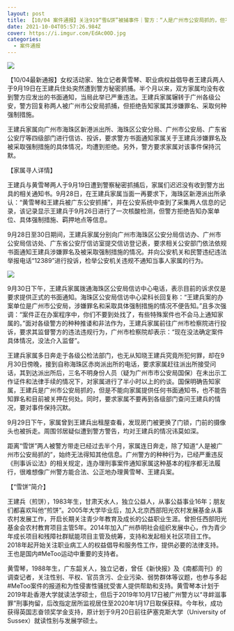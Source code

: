 ```yaml
---
layout: post
title: 【10/04 案件通报】关注919“雪&饼”被捕事件｜警方：“人是广州市公安局抓的，但不会告知罪名也不会给通知书”
date: 2021-10-04T05:57:26.984Z
cover: https://i.imgur.com/EdAc00D.jpg
categories:
  - 案件通报
---
```

![](https://i.imgur.com/l7u0v8w.png)

【10/04最新通报】女权活动家、独立记者黄雪琴、职业病权益倡导者王建兵两人于9月19日在王建兵住处突然遭到警方秘密抓捕。半个月以来，双方家属均没有收到警方应发出的书面通知，当局此举已严重违法。王建兵家属辗转于广州各级公安，警方回复称两人被广州市公安局抓捕，但拒绝告知家属其涉嫌罪名、采取何种强制措施。

王建兵家属向广州市海珠区新港派出所、海珠区公安分局、广州市公安局、广东省公安厅等四级部门进行信访、投诉，要求警方书面通知家属关于王建兵涉嫌罪名及被采取强制措施的具体情况，均遭到拒绝。另外，警方要求家属对该事件保持沉默。

<!--more-->

【家属寻人详情】

王建兵与黄雪琴两人于9月19日遭到警察秘密抓捕后，家属们迟迟没有收到警方出具的相关通知书。9月28日，在王建兵家属当面一再要求下，海珠区新港派出所承认：“黄雪琴和王建兵被广东公安抓捕”，并在公安系统中查到了采集两人信息的记录，该记录显示王建兵于9月26日进行了一次核酸检测，但警方拒绝告知办案单位、具体强制措施、羁押地点等信息。

9月28日至30日期间，王建兵家属分别向广州市海珠区公安分局信访办、广州市公安局信访处、广东省公安厅信访室提交信访登记表，要求相关公安部门依法依规书面通知王建兵涉嫌罪名及被采取强制措施的情况。并向公安机关和民警违纪违法举报电话“12389”进行投诉，检举公安机关违规不通知当事人家属的行为。

![](https://i.imgur.com/KqTNWvC.png)

9月30日下午，王建兵家属拨通海珠区公安局信访中心电话，表示目前的诉求仅是要求提供正式的书面通知。海珠区公安局信访中心梁科长回复称：“王建兵案的办案单位是广州市公安局，涉嫌罪名和采取具体强制措施的情况不便告知。”且多次强调：“案件正在办案程序中，你们不要到处找了，有些特殊案件也不会马上通知家属的。”面对各级警方的种种推诿和非法作为，王建兵家属前往广州市检察院进行投诉，要求其监督警方的违法违规行为，广州市检察院却表示：“现在没法确定案件具体情况，没法介入监督”。

王建兵家属多日奔走于各级公检法部门，也无从知晓王建兵究竟所犯何罪，却在9月30日傍晚，接到自称海珠区赤岗派出所的电话，要求家属赶往派出所接受问话，其到达派出所后，三名不明身份人员（疑为广州市市公安局国保）在未出示工作证件和法律手续的情况下，对家属进行了半小时以上的约谈。国保明确告知家属，王建兵是广州市公安局抓的，但是不能向家属提供任何书面通知书，也不能告知罪名和目前被关押在何处。同时，要求家属不要再到各级部门查问王建兵的情况，要对事件保持沉默。

9月29日下午，家属曾到王建兵出租屋查看，发现房门被更换了门锁，门前的摄像头也被拆走。周围邻居疑似遭到警方警告，均对王建兵的情况讳莫如深。

距离“雪饼”两人被警方带走已经过去半个月，家属连日奔走，除了知道“人是被广州市公安局抓的”，始终无法得知其他信息。广州警方的种种行为，已经严重违反《刑事诉讼法》的相关规定，连办理刑事案件通知家属这种基本的程序都无法履行，很难想像广州警方能合法、公正地办理黄雪琴、王建兵案。

【“雪饼”简介】

王建兵（煎饼），1983年生，甘肃天水人，独立公益人，从事公益事业16年；朋友们都喜欢叫他“煎饼”。2005年大学毕业后，加入北京西部阳光农村发展基金从事农村发展工作，开启长期关注青少年教育及成长的公益职业生涯。曾担任西部阳光基金会农村教育项目主管5年。2014年加入广州恭明社会组织发展中心，作为青少年成长项目和残障社群赋能项目主管及统筹，支持和发起相关社区项目工作。2018年起开始关注职业病工人的权益倡导和服务性工作，提供必要的法律支持。王也是国内#MeToo运动中重要的支持者。

黄雪琴，1988年生，广东韶关人，独立记者，曾任《新快报》及《南都周刊》的调查记者，关注性别、平权、官员贪污、企业污染、弱势群体等议题，也参与多起#MeToo案件的报道和为性侵害性骚扰受害人提供帮助和支持。黄雪琴本计划于2019年赴香港大学就读法学硕士，但后于2019年10月17日被广州警方以“寻衅滋事罪”刑事拘留，后改指定居所监视居住至2020年1月17日取保获释。今年秋，成功获得英国志奋领奖学金支持，原计划于9月20日前往萨塞克斯大学（University of Sussex）就读性别与发展学硕士。

